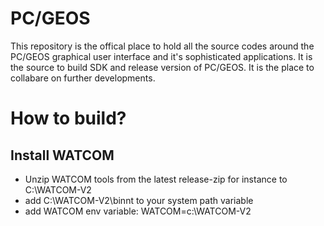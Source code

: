 # PC/GEOS
This repository is the offical place to hold all the source codes around the PC/GEOS graphical user
interface and it's sophisticated applications. It is the source to build SDK and release version of PC/GEOS.
It is the place to collabare on further developments.

# How to build?

## Install WATCOM
- Unzip WATCOM tools from the latest release-zip for instance to C:\WATCOM-V2
- add C:\WATCOM-V2\binnt to your system path variable
- add WATCOM env variable: WATCOM=c:\WATCOM-V2
